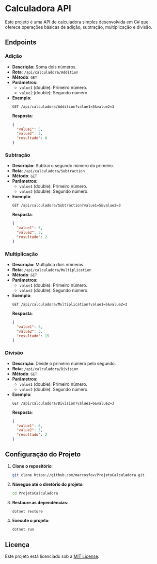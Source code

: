 
# Calculadora API

Este projeto é uma API de calculadora simples desenvolvida em C# que oferece operações básicas de adição, subtração, multiplicação e divisão.

## Endpoints

### Adição
- **Descrição**: Soma dois números.
- **Rota**: `/api/calculadora/Addition`
- **Método**: `GET`
- **Parâmetros**:
  - `value1` (double): Primeiro número.
  - `value2` (double): Segundo número.
- **Exemplo**:
  ```plaintext
  GET /api/calculadora/Addition?value1=5&value2=3
  ```
  **Resposta**:
  ```json
  {
    "value1": 5,
    "value2": 3,
    "resultado": 8
  }
  ```

### Subtração
- **Descrição**: Subtrai o segundo número do primeiro.
- **Rota**: `/api/calculadora/Subtraction`
- **Método**: `GET`
- **Parâmetros**:
  - `value1` (double): Primeiro número.
  - `value2` (double): Segundo número.
- **Exemplo**:
  ```plaintext
  GET /api/calculadora/Subtraction?value1=5&value2=3
  ```
  **Resposta**:
  ```json
  {
    "value1": 5,
    "value2": 3,
    "resultado": 2
  }
  ```

### Multiplicação
- **Descrição**: Multiplica dois números.
- **Rota**: `/api/calculadora/Multiplication`
- **Método**: `GET`
- **Parâmetros**:
  - `value1` (double): Primeiro número.
  - `value2` (double): Segundo número.
- **Exemplo**:
  ```plaintext
  GET /api/calculadora/Multiplication?value1=5&value2=3
  ```
  **Resposta**:
  ```json
  {
    "value1": 5,
    "value2": 3,
    "resultado": 15
  }
  ```

### Divisão
- **Descrição**: Divide o primeiro número pelo segundo.
- **Rota**: `/api/calculadora/Division`
- **Método**: `GET`
- **Parâmetros**:
  - `value1` (double): Primeiro número.
  - `value2` (double): Segundo número.
- **Exemplo**:
  ```plaintext
  GET /api/calculadora/Division?value1=6&value2=3
  ```
  **Resposta**:
  ```json
  {
    "value1": 6,
    "value2": 3,
    "resultado": 2
  }
  ```

## Configuração do Projeto

1. **Clone o repositório**:
   ```bash
   git clone https://github.com/marcosfov/ProjetoCalculadora.git
   ```

2. **Navegue até o diretório do projeto**:
   ```bash
   cd ProjetoCalculadora
   ```

3. **Restaure as dependências**:
   ```bash
   dotnet restore
   ```

4. **Execute o projeto**:
   ```bash
   dotnet run
   ```


## Licença

Este projeto está licenciado sob a [MIT License](LICENSE).
